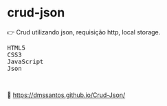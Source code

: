 # crud-json

:point_right: Crud utilizando json, requisição http, local storage.

<kbd>HTML5</kbd>  
<kbd>CSS3</kbd>  
<kbd>JavaScript</kbd>  
<kbd>Json</kbd>

&nbsp;

:link: https://dmssantos.github.io/Crud-Json/
